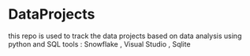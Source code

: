 # DataProjects

this repo is used to track the data projects based on data analysis using python and SQL 
tools : Snowflake , Visual Studio , Sqlite

